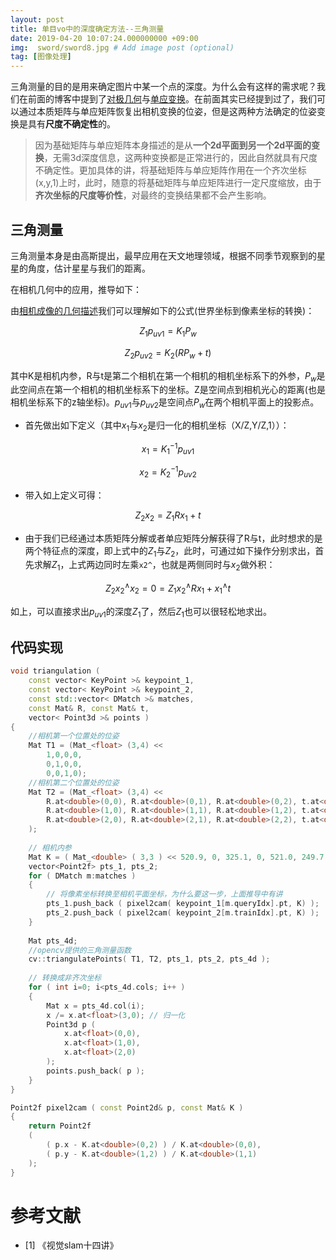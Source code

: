 ```yaml
---
layout: post
title: 单目vo中的深度确定方法--三角测量 
date: 2019-04-20 10:07:24.000000000 +09:00
img:  sword/sword8.jpg # Add image post (optional)
tag: [图像处理]
---
```

三角测量的目的是用来确定图片中某一个点的深度。为什么会有这样的需求呢？我们在前面的博客中提到了[对极几何](https://xhy3054.github.io/epipolar-geometry/)与[单应变换](https://xhy3054.github.io/Homography-matrix/)。在前面其实已经提到过了，我们可以通过本质矩阵与单应矩阵恢复出相机变换的位姿，但是这两种方法确定的位姿变换是具有**尺度不确定性**的。

> 因为基础矩阵与单应矩阵本身描述的是从**一个2d平面到另一个2d平面的变换**，无需3d深度信息，这两种变换都是正常进行的，因此自然就具有尺度不确定性。更加具体的讲，将基础矩阵与单应矩阵作用在一个齐次坐标(x,y,1)上时，此时，随意的将基础矩阵与单应矩阵进行一定尺度缩放，由于**齐次坐标的尺度等价性**，对最终的变换结果都不会产生影响。

## 三角测量
三角测量本身是由高斯提出，最早应用在天文地理领域，根据不同季节观察到的星星的角度，估计星星与我们的距离。

在相机几何中的应用，推导如下：

由[相机成像的几何描述](https://xhy3054.github.io/camerca-module/)我们可以理解如下的公式(世界坐标到像素坐标的转换)：

$$ Z_1p_{uv1} = K_1P_w   $$

$$ Z_2p_{uv2} = K_2(RP_w + t)   $$

其中K是相机内参，R与t是第二个相机在第一个相机的相机坐标系下的外参，$P_w$是此空间点在第一个相机的相机坐标系下的坐标。Z是空间点到相机光心的距离(也是相机坐标系下的z轴坐标)。$p_{uv1}$与$p_{uv2}$是空间点$P_w$在两个相机平面上的投影点。

- 首先做出如下定义（其中$x_1$与$x_2$是归一化的相机坐标（X/Z,Y/Z,1））：

$$ x_1 = K_1^{-1}p_{uv1} $$

$$ x_2 = K_2^{-1}p_{uv2} $$ 

- 带入如上定义可得：

$$ Z_2 x_2 = Z_1 Rx_1 + t $$

- 由于我们已经通过本质矩阵分解或者单应矩阵分解获得了R与t，此时想求的是两个特征点的深度，即上式中的$Z_1$与$Z_2$，此时，可通过如下操作分别求出，首先求解$Z_1$，上式两边同时左乘`x2^`，也就是两侧同时与$x_2$做外积：

$$ Z_2 x_2^{\land} x_2 = 0 = Z_1 x_2^{\land}Rx_1 + x_1^{\land}t $$

如上，可以直接求出$p_{uv1}$的深度$Z_1$了，然后$Z_1$也可以很轻松地求出。

## 代码实现
```cpp
void triangulation ( 
    const vector< KeyPoint >& keypoint_1, 
    const vector< KeyPoint >& keypoint_2, 
    const std::vector< DMatch >& matches,
    const Mat& R, const Mat& t, 
    vector< Point3d >& points )
{
    //相机第一个位置处的位姿
    Mat T1 = (Mat_<float> (3,4) <<
        1,0,0,0,
        0,1,0,0,
        0,0,1,0);
    //相机第二个位置处的位姿
    Mat T2 = (Mat_<float> (3,4) <<
        R.at<double>(0,0), R.at<double>(0,1), R.at<double>(0,2), t.at<double>(0,0),
        R.at<double>(1,0), R.at<double>(1,1), R.at<double>(1,2), t.at<double>(1,0),
        R.at<double>(2,0), R.at<double>(2,1), R.at<double>(2,2), t.at<double>(2,0)
    );
    
    // 相机内参
    Mat K = ( Mat_<double> ( 3,3 ) << 520.9, 0, 325.1, 0, 521.0, 249.7, 0, 0, 1 );
    vector<Point2f> pts_1, pts_2;
    for ( DMatch m:matches )
    {
        // 将像素坐标转换至相机平面坐标，为什么要这一步，上面推导中有讲
        pts_1.push_back ( pixel2cam( keypoint_1[m.queryIdx].pt, K) );
        pts_2.push_back ( pixel2cam( keypoint_2[m.trainIdx].pt, K) );
    }
    
    Mat pts_4d;
    //opencv提供的三角测量函数
    cv::triangulatePoints( T1, T2, pts_1, pts_2, pts_4d );
    
    // 转换成非齐次坐标
    for ( int i=0; i<pts_4d.cols; i++ )
    {
        Mat x = pts_4d.col(i);
        x /= x.at<float>(3,0); // 归一化
        Point3d p (
            x.at<float>(0,0), 
            x.at<float>(1,0), 
            x.at<float>(2,0) 
        );
        points.push_back( p );
    }
}

Point2f pixel2cam ( const Point2d& p, const Mat& K )
{
    return Point2f
    (
        ( p.x - K.at<double>(0,2) ) / K.at<double>(0,0), 
        ( p.y - K.at<double>(1,2) ) / K.at<double>(1,1) 
    );
}
```

# 参考文献
- [1] 《视觉slam十四讲》
